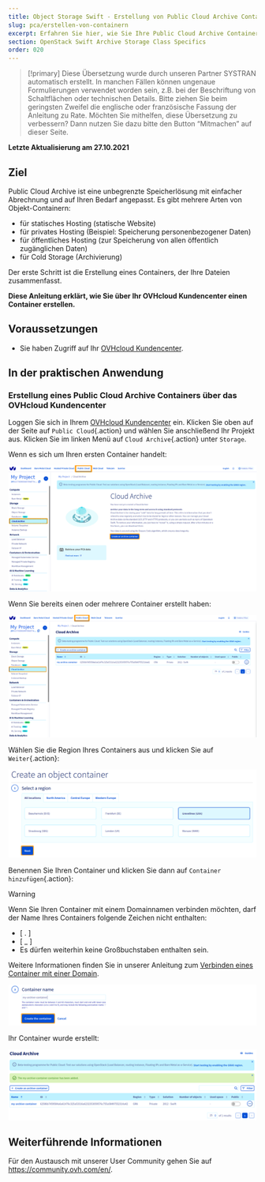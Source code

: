 ```yaml
---
title: Object Storage Swift - Erstellung von Public Cloud Archive Containern
slug: pca/erstellen-von-containern
excerpt: Erfahren Sie hier, wie Sie Ihre Public Cloud Archive Container über Ihr OVHcloud Kundencenter erstellen
section: OpenStack Swift Archive Storage Class Specifics
order: 020
---
```


> [!primary]
> Diese Übersetzung wurde durch unseren Partner SYSTRAN automatisch erstellt. In manchen Fällen können ungenaue Formulierungen verwendet worden sein, z.B. bei der Beschriftung von Schaltflächen oder technischen Details. Bitte ziehen Sie beim geringsten Zweifel die englische oder französische Fassung der Anleitung zu Rate. Möchten Sie mithelfen, diese Übersetzung zu verbessern? Dann nutzen Sie dazu bitte den Button “Mitmachen” auf dieser Seite.
>

**Letzte Aktualisierung am 27.10.2021**

## Ziel

Public Cloud Archive ist eine unbegrenzte Speicherlösung mit einfacher Abrechnung und auf Ihren Bedarf angepasst. Es gibt mehrere Arten von Objekt-Containern:

- für statisches Hosting (statische Website)
- für privates Hosting (Beispiel: Speicherung personenbezogener Daten)
- für öffentliches Hosting (zur Speicherung von allen öffentlich zugänglichen Daten)
- für Cold Storage (Archivierung)

Der erste Schritt ist die Erstellung eines Containers, der Ihre Dateien zusammenfasst.

**Diese Anleitung erklärt, wie Sie über Ihr OVHcloud Kundencenter einen Container erstellen.**

## Voraussetzungen

- Sie haben Zugriff auf Ihr [OVHcloud Kundencenter](https://www.ovh.com/auth/?action=gotomanager&from=https://www.ovh.de/&ovhSubsidiary=de).

## In der praktischen Anwendung

### Erstellung eines Public Cloud Archive Containers über das OVHcloud Kundencenter

Loggen Sie sich in Ihrem [OVHcloud Kundencenter](https://www.ovh.com/auth/?action=gotomanager&from=https://www.ovh.de/&ovhSubsidiary=de) ein. Klicken Sie oben auf der Seite auf `Public Cloud`{.action} und wählen Sie anschließend Ihr Projekt aus. Klicken Sie im linken Menü auf `Cloud Archive`{.action} unter `Storage`.

Wenn es sich um Ihren ersten Container handelt:

![pca dashboard](images/create-container-20211006094158312.png)

Wenn Sie bereits einen oder mehrere Container erstellt haben:

![pca dashboard](images/create-container-20211006094851682.png)

Wählen Sie die Region Ihres Containers aus und klicken Sie auf `Weiter`{.action}:

![region](images/create-container-20211006094448923.png)

Benennen Sie Ihren Container und klicken Sie dann auf `Container hinzufügen`{.action}:

> [!warning]
>
> Wenn Sie Ihren Container mit einem Domainnamen verbinden möchten, darf der Name Ihres Containers folgende Zeichen nicht enthalten:
>
> - [ . ]
> - [ _ ]
> - Es dürfen weiterhin keine Großbuchstaben enthalten sein.
>
> Weitere Informationen finden Sie in unserer Anleitung zum [Verbinden eines Container mit einer Domain](https://docs.ovh.com/de/storage/einem_object_storage_container_eine_spezifische_domain_zuweisen/).
>

![container](images/create-container-20211006094550334.png)

Ihr Container wurde erstellt:

![container created](images/create-container-20211006094630754.png)

## Weiterführende Informationen

Für den Austausch mit unserer User Community gehen Sie auf <https://community.ovh.com/en/>.
